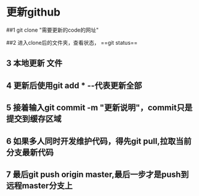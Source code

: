 # 更新github

##1 git clone  "需要更新的code的网址"

##2 进入clone后的文件夹，查看状态， ==git status==

## 3 本地更新 文件

## 4  更新后使用git add * --代表更新全部

## 5 接着输入git commit -m "更新说明"，commit只是提交到缓存区域
## 6 如果多人同时开发维护代码，得先git pull,拉取当前分支最新代码


## 7 最后git push origin master,最后一步才是push到远程master分支上
